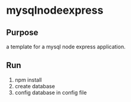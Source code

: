 # mysqlnodeexpress

## Purpose
a template for a mysql node express application. 

## Run
1. npm install
2. create database
3. config database in config file
